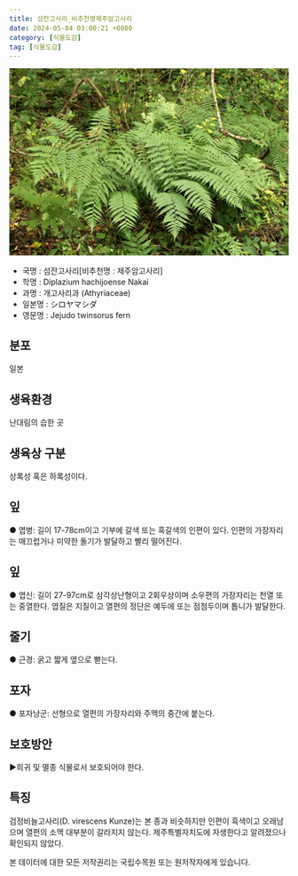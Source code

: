 ```yaml
---
title: 섬잔고사리_비추천명제주암고사리
date: 2024-05-04 03:00:21 +0800
category: [식물도감]
tag: [식물도감]
---
```




![섬잔고사리[비추천명 : 제주암고사리]](/assets/img/fileUpload/plants/basic/Aspleniaceae/Diplazium/4148/4148_1_th2.JPG)
- 국명 : 섬잔고사리[비추천명 : 제주암고사리]
- 학명 : Diplazium hachijoense Nakai
- 과명 : 개고사리과 (Athyriaceae)
- 일본명 : シロヤマシダ
- 영문명 : Jejudo twinsorus fern


## 분포
일본
## 생육환경
난대림의 습한 곳
## 생육상 구분
상록성 혹은 하록성이다. 
## 잎
● 엽병: 길이 17-78cm이고 기부에 갈색 또는 흑갈색의 인편이 있다. 인편의 가장자리는 매끄럽거나 미약한 돌기가 발달하고 빨리 떨어진다. 
## 잎
● 엽신: 길이 27-97cm로 삼각상난형이고 2회우상이며 소우편의 가장자리는 천열 또는 중열한다. 엽질은 지질이고 열편의 정단은 예두에 또는 점첨두이며 톱니가 발달한다. 
## 줄기
● 근경: 굵고 짧게 옆으로 뻗는다. 
## 포자
● 포자낭군: 선형으로 열편의 가장자리와 주맥의 중간에 붙는다. 
## 보호방안
▶희귀 및 멸종 식물로서 보호되어야 한다.
## 특징
검정비늘고사리(D. virescens Kunze)는 본 종과 비슷하지만 인편이 흑색이고 오래남으며 열편의 소맥 대부분이 갈라지지 않는다. 제주특별자치도에 자생한다고 알려졌으나 확인되지 않았다. 






본 데이터에 대한 모든 저작권리는 국립수목원 또는 원저작자에게 있습니다.
